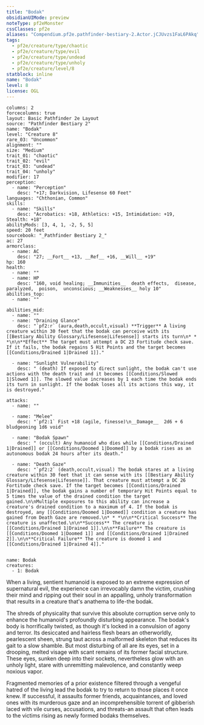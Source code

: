 ```yaml
---
title: "Bodak"
obsidianUIMode: preview
noteType: pf2eMonster
cssClasses: pf2e
aliases: "Compendium.pf2e.pathfinder-bestiary-2.Actor.jCJUvzs1FaL6PAkq" 
tags:
  - pf2e/creature/type/chaotic
  - pf2e/creature/type/evil
  - pf2e/creature/type/undead
  - pf2e/creature/type/unholy
  - pf2e/creature/level/8
statblock: inline
name: "Bodak"
level: 8
license: OGL
---
```


```statblock
columns: 2
forcecolumns: true
layout: Basic Pathfinder 2e Layout
source: "Pathfinder Bestiary 2"
name: "Bodak"
level: "Creature 8"
rare_03: "Uncommon"
alignment: ""
size: "Medium"
trait_01: "chaotic"
trait_02: "evil"
trait_03: "undead"
trait_04: "unholy"
modifier: 17
perception:
  - name: "Perception"
    desc: "+17; Darkvision, Lifesense 60 Feet"
languages: "Chthonian, Common"
skills:
  - name: "Skills"
    desc: "Acrobatics: +18, Athletics: +15, Intimidation: +19, Stealth: +18"
abilityMods: [3, 4, 1, -2, 5, 5]
speed: 20 feet
sourcebook: "_Pathfinder Bestiary 2_"
ac: 27
armorclass:
  - name: AC
    desc: "27; __Fort__ +13, __Ref__ +16, __Will__ +19"
hp: 160
health:
  - name: ""
  - name: HP
    desc: "160, void healing; __Immunities__  death effects,  disease,  paralyzed,  poison,  unconscious; __Weaknesses__ holy 10"
abilities_top:
  - name: ""

abilities_mid:
  - name: ""
  - name: "Draining Glance"
    desc: "`pf2:r` (aura,death,occult,visual) **Trigger** A living creature within 30 feet that the bodak can perceive with its [[Bestiary Ability Glossary/Lifesense|Lifesense]] starts its turn\n* * *\n\n**Effect** The target must attempt a DC 23 Fortitude check save. If it fails, the bodak regains 5 Hit Points and the target becomes [[Conditions/Drained 1|Drained 1]]."

  - name: "Sunlight Vulnerability"
    desc: " (death) If exposed to direct sunlight, the bodak can't use actions with the death trait and it becomes [[Conditions/Slowed 1|Slowed 1]]. The slowed value increases by 1 each time the bodak ends its turn in sunlight. If the bodak loses all its actions this way, it is destroyed."

attacks:
  - name: ""

  - name: "Melee"
    desc: "`pf2:1` Fist +18 (agile, finesse)\n__Damage__  2d6 + 6 bludgeoning 1d6 void"

  - name: "Bodak Spawn"
    desc: " (occult) Any humanoid who dies while [[Conditions/Drained 1|Drained]] or [[Conditions/Doomed 1|Doomed]] by a bodak rises as an autonomous bodak 24 hours after its death."

  - name: "Death Gaze"
    desc: "`pf2:2` (death,occult,visual) The bodak stares at a living creature within 30 feet that it can sense with its [[Bestiary Ability Glossary/Lifesense|Lifesense]]. That creature must attempt a DC 26 Fortitude check save. If the target becomes [[Conditions/Drained 1|Drained]], the bodak gains a number of temporary Hit Points equal to 5 times the value of the drained condition the target gained.\n\nMultiple exposures to this ability can increase a creature's drained condition to a maximum of 4. If the bodak is destroyed, any [[Conditions/Doomed 1|Doomed]] condition a creature has gained from Death Gaze are removed.\n* * *\n\n**Critical Success** The creature is unaffected.\n\n**Success** The creature is [[Conditions/Drained 1|Drained 1]].\n\n**Failure** The creature is [[Conditions/Doomed 1|Doomed 1]] and [[Conditions/Drained 1|Drained 2]].\n\n**Critical Failure** The creature is doomed 1 and [[Conditions/Drained 1|Drained 4]]."
 
```

```encounter-table
name: Bodak
creatures:
  - 1: Bodak
```



When a living, sentient humanoid is exposed to an extreme expression of supernatural evil, the experience can irrevocably damn the victim, crushing their mind and ripping out their soul in an appalling, unholy transformation that results in a creature that's anathema to life-the bodak.

The shreds of physicality that survive this absolute corruption serve only to enhance the humanoid's profoundly disturbing appearance. The bodak's body is horrifically twisted, as though it's locked in a convulsion of agony and terror. Its desiccated and hairless flesh bears an otherworldly, pearlescent sheen, strung taut across a malformed skeleton that reduces its gait to a slow shamble. But most disturbing of all are its eyes, set in a drooping, melted visage with scant remains of its former facial structure. These eyes, sunken deep into their sockets, nevertheless glow with an unholy light, stare with unremitting malevolence, and constantly weep noxious vapor.

Fragmented memories of a prior existence filtered through a vengeful hatred of the living lead the bodak to try to return to those places it once knew. If successful, it assaults former friends, acquaintances, and loved ones with its murderous gaze and an incomprehensible torrent of gibberish laced with vile curses, accusations, and threats-an assault that often leads to the victims rising as newly formed bodaks themselves.
